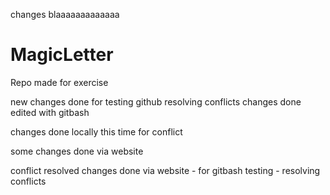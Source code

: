 changes blaaaaaaaaaaaaa

# MagicLetter
Repo made for exercise

new changes done for testing github resolving conflicts
changes done 
edited with gitbash

changes done locally this time
for conflict

some changes done via website

conflict resolved
 changes done via website - for gitbash testing - resolving conflicts

